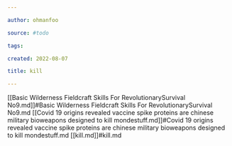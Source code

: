 ```yaml
---

author: ohmanfoo

source: #todo

tags: 

created: 2022-08-07

title: kill

---
```

[[Basic Wilderness Fieldcraft Skills For RevolutionarySurvival No9.md]]#Basic Wilderness Fieldcraft Skills For RevolutionarySurvival No9.md
[[Covid 19 origins revealed vaccine spike proteins are chinese military bioweapons designed to kill mondestuff.md]]#Covid 19 origins revealed vaccine spike proteins are chinese military bioweapons designed to kill mondestuff.md
[[kill.md]]#kill.md